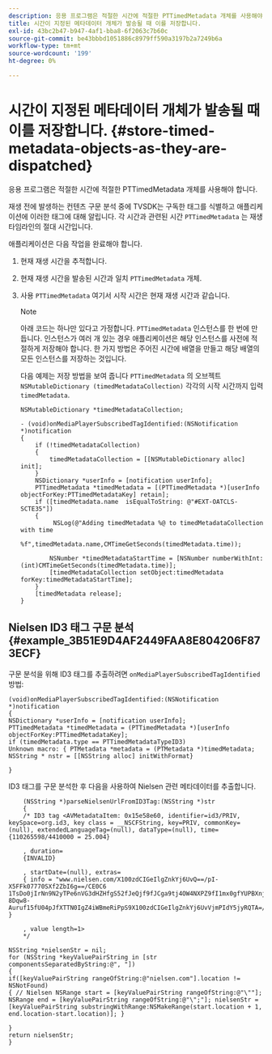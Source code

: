 ```yaml
---
description: 응용 프로그램은 적절한 시간에 적절한 PTTimedMetadata 개체를 사용해야 합니다.
title: 시간이 지정된 메타데이터 개체가 발송될 때 이를 저장합니다.
exl-id: 43bc2b47-b947-4af1-bba8-6f2063c7b60c
source-git-commit: be43bbbd1051886c8979ff590a3197b2a7249b6a
workflow-type: tm+mt
source-wordcount: '199'
ht-degree: 0%

---
```


# 시간이 지정된 메타데이터 개체가 발송될 때 이를 저장합니다. {#store-timed-metadata-objects-as-they-are-dispatched}

응용 프로그램은 적절한 시간에 적절한 PTTimedMetadata 개체를 사용해야 합니다.

재생 전에 발생하는 컨텐츠 구문 분석 중에 TVSDK는 구독한 태그를 식별하고 애플리케이션에 이러한 태그에 대해 알립니다. 각 시간과 관련된 시간 `PTTimedMetadata` 는 재생 타임라인의 절대 시간입니다.

애플리케이션은 다음 작업을 완료해야 합니다.

1. 현재 재생 시간을 추적합니다.
1. 현재 재생 시간을 발송된 시간과 일치 `PTTimedMetadata` 개체.

1. 사용 `PTTimedMetadata` 여기서 시작 시간은 현재 재생 시간과 같습니다.

   >[!NOTE]
   >
   >아래 코드는 하나만 있다고 가정합니다. `PTTimedMetadata` 인스턴스를 한 번에 만듭니다. 인스턴스가 여러 개 있는 경우 애플리케이션은 해당 인스턴스를 사전에 적절하게 저장해야 합니다. 한 가지 방법은 주어진 시간에 배열을 만들고 해당 배열의 모든 인스턴스를 저장하는 것입니다.

   다음 예제는 저장 방법을 보여 줍니다 `PTTimedMetadata` 의 오브젝트 `NSMutableDictionary (timedMetadataCollection)` 각각의 시작 시간까지 입력 `timedMetadata`.

   ```
   NSMutableDictionary *timedMetadataCollection; 
   
   - (void)onMediaPlayerSubscribedTagIdentified:(NSNotification *)notification 
   { 
       if (!timedMetadataCollection) 
       { 
           timedMetadataCollection = [[NSMutableDictionary alloc] init]; 
       } 
       NSDictionary *userInfo = [notification userInfo]; 
       PTTimedMetadata *timedMetadata = [(PTTimedMetadata *)[userInfo objectForKey:PTTimedMetadataKey] retain]; 
       if ([timedMetadata.name  isEqualToString: @"#EXT-OATCLS-SCTE35"]) 
       { 
            NSLog(@"Adding timedMetadata %@ to timedMetadataCollection with time                      
                    %f",timedMetadata.name,CMTimeGetSeconds(timedMetadata.time)); 
   
           NSNumber *timedMetadataStartTime = [NSNumber numberWithInt:(int)CMTimeGetSeconds(timedMetadata.time)]; 
           [timedMetadataCollection setObject:timedMetadata forKey:timedMetadataStartTime]; 
       } 
       [timedMetadata release]; 
   }
   ```

## Nielsen ID3 태그 구문 분석 {#example_3B51E9D4AF2449FAA8E804206F873ECF}

구문 분석을 위해 ID3 태그를 추출하려면 `onMediaPlayerSubscribedTagIdentified` 방법:

```
(void)onMediaPlayerSubscribedTagIdentified:(NSNotification *)notification 
{ 
NSDictionary *userInfo = [notification userInfo]; 
PTTimedMetadata *timedMetadata = (PTTimedMetadata *)[userInfo objectForKey:PTTimedMetadataKey]; 
if (timedMetadata.type == PTTimedMetadataTypeID3) 
Unknown macro: { PTMetadata *metadata = (PTMetadata *)timedMetadata; NSString * nstr = [[NSString alloc] initWithFormat} 
 
}
```

ID3 태그를 구문 분석한 후 다음을 사용하여 Nielsen 관련 메타데이터를 추출합니다.

```
    (NSString *)parseNielsenUrlFromID3Tag:(NSString *)str 
    { 
    /* ID3 tag <AVMetadataItem: 0x15e58e60, identifier=id3/PRIV, keySpace=org.id3, key class = __NSCFString, key=PRIV, commonKey=(null), extendedLanguageTag=(null), dataType=(null), time= {110265598/4410000 = 25.004} 
 
    , duration= 
    {INVALID} 
 
    , startDate=(null), extras= 
    { info = "www.nielsen.com/X100zdCIGeIlgZnkYj6UvQ==/pI-X5FFk07770SXf2ZbI6g==/CE0C6​1TsDo0jIrNn9N2yTPe6nVG3dHZHfgS52fJeQjf9fJCga9tj4OW4NXPZ9fI1mx0gfYUPBXnjqolHemZPtn_FCoNg​8Dqw8-Auruf15fU04pJfXTTN0IgZ4iWBmeRiPpS9X100zdCIGeIlgZnkYj6UvVjmPIdY5jyRQTA=/00000/21778/00"; } 
 
    , value length=1> 
    */ 
 
NSString *nielsenStr = nil; 
for (NSString *keyValuePairString in [str componentsSeparatedByString:@", "]) 
{ 
if([keyValuePairString rangeOfString:@"nielsen.com"].location != NSNotFound) 
{ // Nielsen NSRange start = [keyValuePairString rangeOfString:@"\""]; NSRange end = [keyValuePairString rangeOfString:@"\";"]; nielsenStr = [keyValuePairString substringWithRange:NSMakeRange(start.location + 1, end.location-start.location)]; } 
 
} 
return nielsenStr; 
}
```
